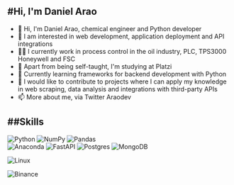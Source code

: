  #Hi, I'm Daniel Arao 
 ------
- 👋 Hi, I'm Daniel Arao, chemical engineer and Python developer
- 👀 I am interested in web development, application deployment and API integrations
- 🧑‍🔧 I currently work in process control in the oil industry, PLC, TPS3000 Honeywell and FSC
- 🦾 Apart from being self-taught, I'm studying at Platzi
- 🌱 Currently learning frameworks for backend development with Python
- 💞️ I would like to contribute to projects where I can apply my knowledge in web scraping, data analysis and integrations with third-party APIs
- 📫 More about me, via Twitter Araodev

##Skills
------
![Python](https://img.shields.io/badge/python-3670A0?style=for-the-badge&logo=python&logoColor=ffdd54)
![NumPy](https://img.shields.io/badge/numpy-%23013243.svg?style=for-the-badge&logo=numpy&logoColor=white)
![Pandas](https://img.shields.io/badge/pandas-%23150458.svg?style=for-the-badge&logo=pandas&logoColor=white)  
![Anaconda](https://img.shields.io/badge/Anaconda-%2344A833.svg?style=for-the-badge&logo=anaconda&logoColor=white)
![FastAPI](https://img.shields.io/badge/FastAPI-005571?style=for-the-badge&logo=fastapi)
![Postgres](https://img.shields.io/badge/postgres-%23316192.svg?style=for-the-badge&logo=postgresql&logoColor=white)
![MongoDB](https://img.shields.io/badge/MongoDB-%234ea94b.svg?style=for-the-badge&logo=mongodb&logoColor=white)

![Linux](https://img.shields.io/badge/Linux-FCC624?style=for-the-badge&logo=linux&logoColor=black)
  
![Binance](https://img.shields.io/badge/Binance-FCD535?style=for-the-badge&logo=binance&logoColor=white)


<!---
araod14/araod14 is a ✨ special ✨ repository because its `README.md` (this file) appears on your GitHub profile.
You can click the Preview link to take a look at your changes.
--->



